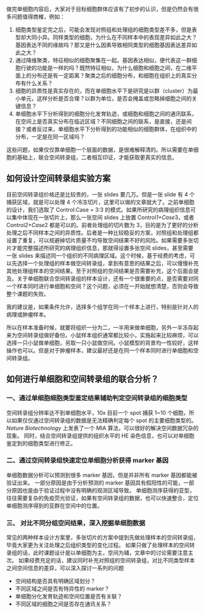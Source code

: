 做完单细胞内容后，大家对于目标细胞群体应该有了初步的认识，但是仍然会有很多问题值得商榷，例如：

1. 细胞类型鉴定完之后，可能会发现对照组和处理组的细胞类型差不多，但是表型却大同小异。同样类型的细胞，为什么在不同样本中的表现差异如此之大？基因表达不同的缘故吗？那又是什么因素导致相同类型的细胞基因表达差异如此之大？
2. 通过降维聚类，特征相似的细胞聚集在一起。基因表达相似，便代表这一群细胞行驶的功能是一样的吗？既然特征相似，为什么细胞和细胞之间，在二维平面上的分布还是有一定距离？聚类之后的细胞分布，和细胞在组织上的真实分布有什么关系？
3. 细胞的异质性是真实存在的，而在单细胞水平下是研究是以群（cluster）为最小单元，这样分析是否合理？以群为单位，是否会掩盖或忽略掉细胞之间的关键信息？
4. 单细胞水平下分析得到的细胞分化发育轨迹，或细胞和细胞之间的通讯联系，在空间上是否真实分布在临近区域？不同细胞之间的联系，是直接，还是间接？或者反过来，单细胞水平下分析得到的功能相似的细胞群体，在组织中的分布，一定是在同一区域吗？

这些问题，如果仅仅靠单细胞一个层面的数据，是很难解释清的。所以需要在单细胞的基础上，联合空间转录组，二者相互印证，才能获取更真实的信息。

## 如何设计空间转录组实验方案

目前空间转录组价格还是比较贵的，一张 slides 要几万。但是一张 slide 有 4 个捕获区域，就是可以处理 4 个冷冻切片，这里可以做的文章就大了。之前单细胞的设计，我们选取了 Control:Case = 3:3 的模式。如果所研究的病理组织信息可以集中体现在一张切片上，那么一张空间 slides 上放置 Control*1+Case*3，或者 Control*2+Case*2 都是可以的。前者处理组的切片数为 3，目的是为了更好的分析处理之后不同样本之间的异质性。后者是一种比较稳妥的方案，对照组和处理组都设置了重复，可以规避掉切片质量不均导致空间结果不好的风险。如果需要多张切片才能完整描述所研究的病理组织信息，那就得设置多张空间 slides，甚至需要一张 slides 来描述同一个组织的不同病理区域。这个时候，基于经费的考虑，可以先选择一个处理组的样本做空间转录组，拿到有意思的结果之后，可以慢慢补充其他处理组样本的空间结果。至于对照组的空间结果是否需要补充，这个后面会提及。关于单细胞联合空间转录组的样本设计，还有一个很重要的点，是否需要对同一个样本同时进行单细胞和空间？这个问题，必须在一开始就想清楚，否则会导致整个课题的失败。

我的建议是，如果条件允许，选择多个组学在同一个样本上进行，特别是针对人的病理或肿瘤样本。

所以在样本准备时候，就要将组织一分为二，一半用来做单细胞，另外一半冻存起来为空间转录组做好备份。小鼠样本组织通常都比较小，实施起来比较麻烦，可以选择一只小鼠做单细胞，另取一只小鼠做空间。小鼠模型的背景均一性较好，这样操作也可以。但是对于肿瘤样本，建议最好还是在同一个样本同时进行单细胞和空间转录组。

## 如何进行单细胞和空间转录组的联合分析？
### 一、通过单细胞细胞类型鉴定结果辅助判定空间转录组的细胞类型
空间转录组分辨率达不到单细胞水平，10x 目前一个 spot 捕获 1~10 个细胞，所以如果仅仅通过空间转录组的数据是无法精确判定每个 spot 的主要细胞类型的。
*Nature Biotechnology* 上发表了一个 MIA 算法，可以很好的解决空间数据冗杂的现象。
同时，结合空间转录组提供的组织水平的 HE 染色信息，也可以对单细胞鉴定到的细胞类型进行修正。

### 二、通过空间转录组快速定位单细胞分析获得 marker 基因
单细胞数据分析可以预测到很多 marker 基因，但是并非所有 marker 基因都能被验证出来。
一部分原因是由于分析预测的 marker 基因具有假阳性的可能，一部分原因也是由于验证过程中没有明确的观测区域导致。
单细胞测序获得的亚型，往往需要复杂的免疫荧光验证，如果有空间转录组的数据，也可以快速整合，定位单细胞测序得到的亚群在空间中的位置。

### 三、 对比不同分组空间结果，深入挖掘单细胞数据
常见的两种样本设计方案里，多张切片的方案中提到先做处理样本的空间转录组，毕竟大家更为关注处理之后组织类型的变化过程。
如果只做了处理样本的空间转录组的话，此时课题设计是以单细胞为主，空间为辅，文章中的讨论需要注意主次。
如果经费充足的话，建议同时补充对照组的空间转录组，对比不同类型样本之间空间信息的差异，可以深入探讨一系列的问题

- 空间结构是否具有明确区域划分？
- 不同区域之间是否有特异性的 marker？
- 单细胞分化发育轨迹和空间位置是否有关联？
- 不同区域的细胞之间是否存在通讯关系？
